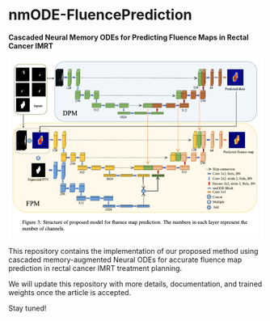 # nmODE-FluencePrediction

**Cascaded Neural Memory ODEs for Predicting Fluence Maps in Rectal Cancer IMRT**

![Network Architecture](/img/network.png)

This repository contains the implementation of our proposed method using cascaded memory-augmented Neural ODEs for accurate fluence map prediction in rectal cancer IMRT treatment planning.

We will update this repository with more details, documentation, and trained weights once the article is accepted.

Stay tuned!

